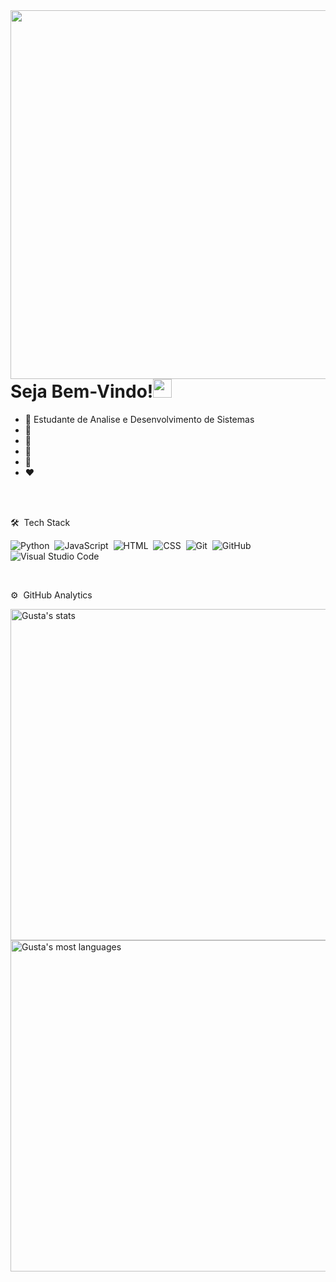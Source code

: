 <img align="right" height="590em" src="https://raw.githubusercontent.com/gist/KaoreSactra/5aad67688a2c1c99a8e4f533b529d876/raw/5a7cf0c4f3846a949ac540a8eaaf09ead5504cc8/Gitcard.svg"/>

<h1 align="left">Seja Bem-Vindo!<img src="https://raw.githubusercontent.com/kaueMarques/kaueMarques/master/hi.gif" height="30px"></h1>

- 💜  Estudante de Analise e Desenvolvimento de Sistemas
- 💙  
- 💚  
- 💛  
- 🧡  
- ❤  

<br><br>

🛠 &nbsp;Tech Stack

![Python](https://img.shields.io/badge/-Python-05122A?style=flat&logo=Python)&nbsp;
![JavaScript](https://img.shields.io/badge/-JavaScript-05122A?style=flat&logo=javascript)&nbsp;
![HTML](https://img.shields.io/badge/-HTML-05122A?style=flat&logo=HTML5)&nbsp;
![CSS](https://img.shields.io/badge/-CSS-05122A?style=flat&logo=CSS3&logoColor=1572B6)&nbsp;
![Git](https://img.shields.io/badge/-Git-05122A?style=flat&logo=git)&nbsp;
![GitHub](https://img.shields.io/badge/-GitHub-05122A?style=flat&logo=github)&nbsp;
![Visual Studio Code](https://img.shields.io/badge/-Visual%20Studio%20Code-05122A?style=flat&logo=visual-studio-code&logoColor=007ACC)&nbsp;

<br>

⚙️ &nbsp;GitHub Analytics

<p align="left">
<img width="530em" src="https://github-readme-stats.vercel.app/api?username=KaoreSactra&show_icons=true&theme=dracula" alt="Gusta's stats"/>
<img width="530em" src="https://github-readme-stats.vercel.app/api/top-langs/?username=KaoreSactra&layout=compact&theme=dracula" alt="Gusta's most languages"/>
</p>
